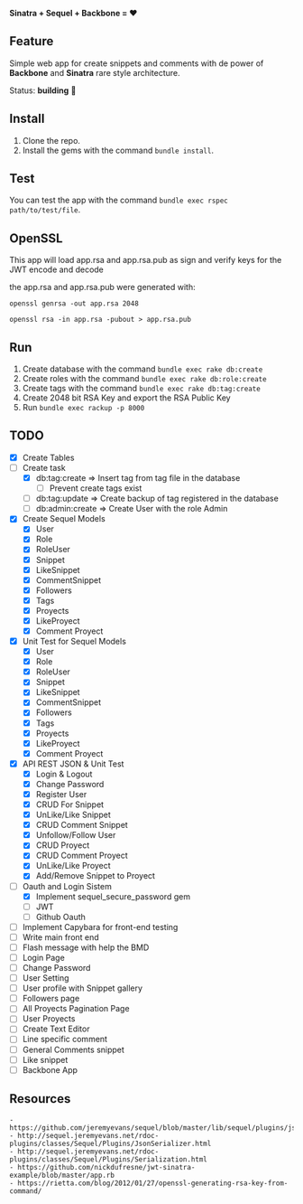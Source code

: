 **Sinatra + Sequel + Backbone = :heart:**

## Feature

Simple web app for create snippets and comments with de power of **Backbone** and **Sinatra** rare style architecture.

Status: **building** :construction:

## Install

1.  Clone the repo.
2.  Install the gems with the command `bundle install`.

## Test

You can test the app with the command `bundle exec rspec path/to/test/file`.

## OpenSSL

This app will load app.rsa and app.rsa.pub as sign and verify keys for the JWT encode and decode

the app.rsa and app.rsa.pub were generated with:

`openssl genrsa -out app.rsa 2048`

`openssl rsa -in app.rsa -pubout > app.rsa.pub`

## Run


1. Create database with the command `bundle exec rake db:create`
2. Create roles with the command `bundle exec rake db:role:create`
3. Create tags with the command `bundle exec rake db:tag:create`
4. Create 2048 bit RSA Key and export the RSA Public Key
5. Run `bundle exec rackup -p 8000`

## TODO

* [x] Create Tables
* [ ] Create task
  * [x] db:tag:create   => Insert tag from tag file in the database
      * [ ] Prevent create tags exist
  * [ ] db:tag:update   => Create backup of tag registered in the database
  * [ ] db:admin:create => Create User with the role Admin
* [x] Create Sequel Models
  * [x] User
  * [x] Role
  * [x] RoleUser
  * [x] Snippet
  * [x] LikeSnippet
  * [x] CommentSnippet
  * [x] Followers
  * [x] Tags
  * [x] Proyects
  * [x] LikeProyect
  * [x] Comment Proyect
* [x] Unit Test for Sequel Models
  * [x] User
  * [x] Role
  * [x] RoleUser
  * [x] Snippet
  * [x] LikeSnippet
  * [x] CommentSnippet
  * [x] Followers
  * [x] Tags
  * [x] Proyects
  * [x] LikeProyect
  * [x] Comment Proyect
* [x] API REST JSON & Unit Test
  * [x] Login & Logout
  * [x] Change Password
  * [x] Register User
  * [x] CRUD For Snippet
  * [x] UnLike/Like Snippet
  * [x] CRUD Comment Snippet
  * [x] Unfollow/Follow User
  * [x] CRUD Proyect
  * [x] CRUD Comment Proyect
  * [x] UnLike/Like Proyect
  * [x] Add/Remove Snippet to Proyect
* [ ] Oauth and Login Sistem
  * [x] Implement sequel_secure_password gem
  * [ ] JWT
  * [ ] Github Oauth
* [ ] Implement Capybara for front-end testing
* [ ] Write main front end
* [ ]  Flash message with help the BMD
* [ ]  Login Page
* [ ]  Change Password
* [ ]  User Setting
* [ ]  User profile with Snippet gallery
* [ ]  Followers page
* [ ]  All Proyects Pagination Page
* [ ]  User Proyects
* [ ]  Create Text Editor
* [ ]  Line specific comment
* [ ]  General Comments snippet
* [ ]  Like snippet
* [ ]  Backbone App

## Resources

    - https://github.com/jeremyevans/sequel/blob/master/lib/sequel/plugins/json_serializer.rb
    - http://sequel.jeremyevans.net/rdoc-plugins/classes/Sequel/Plugins/JsonSerializer.html
    - http://sequel.jeremyevans.net/rdoc-plugins/classes/Sequel/Plugins/Serialization.html
    - https://github.com/nickdufresne/jwt-sinatra-example/blob/master/app.rb
    - https://rietta.com/blog/2012/01/27/openssl-generating-rsa-key-from-command/